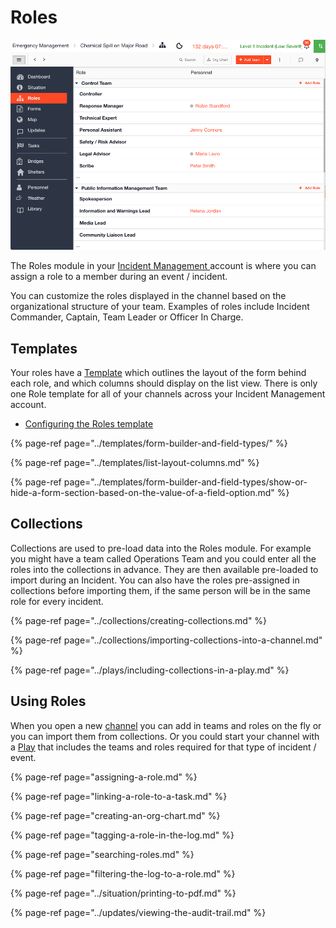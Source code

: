 # Roles

![](../../.gitbook/assets/roles.png)

The Roles module in your [Incident Management ](../getting-started.md)account is where you can assign a role to a member during an event / incident. 

You can customize the roles displayed in the channel based on the organizational structure of your team. Examples of roles include Incident Commander, Captain, Team Leader or Officer In Charge.

## Templates

Your roles have a [Template](../templates/) which outlines the layout of the form behind each role, and which columns should display on the list view. There is only one Role template for all of your channels across your Incident Management account. 

* [Configuring the Roles template](https://support.d4h.org/roles/configuring-the-roles-template) 

{% page-ref page="../templates/form-builder-and-field-types/" %}

{% page-ref page="../templates/list-layout-columns.md" %}

{% page-ref page="../templates/form-builder-and-field-types/show-or-hide-a-form-section-based-on-the-value-of-a-field-option.md" %}

## Collections

Collections are used to pre-load data into the Roles module. For example you might have a team called Operations Team and you could enter all the roles into the collections in advance. They are then available pre-loaded to import during an Incident. You can also have the roles pre-assigned in collections before importing them, if the same person will be in the same role for every incident. 

{% page-ref page="../collections/creating-collections.md" %}

{% page-ref page="../collections/importing-collections-into-a-channel.md" %}

{% page-ref page="../plays/including-collections-in-a-play.md" %}

## Using Roles

When you open a new [channel](../channels/) you can add in teams and roles on the fly or you can import them from collections.  Or you could start your channel with a [Play](../plays/) that includes the teams and roles required for that type of incident / event.

{% page-ref page="assigning-a-role.md" %}

{% page-ref page="linking-a-role-to-a-task.md" %}

{% page-ref page="creating-an-org-chart.md" %}

{% page-ref page="tagging-a-role-in-the-log.md" %}

{% page-ref page="searching-roles.md" %}

{% page-ref page="filtering-the-log-to-a-role.md" %}

{% page-ref page="../situation/printing-to-pdf.md" %}

{% page-ref page="../updates/viewing-the-audit-trail.md" %}

  


